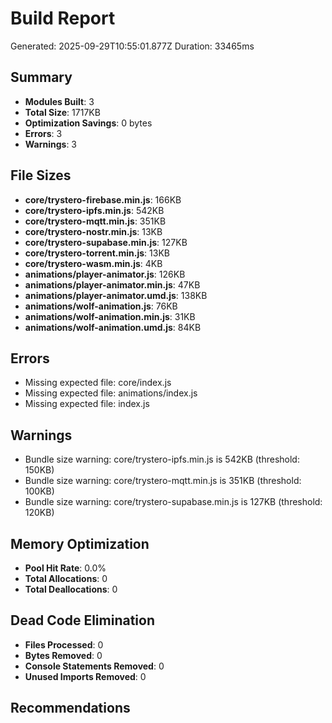 # Build Report

Generated: 2025-09-29T10:55:01.877Z
Duration: 33465ms

## Summary

- **Modules Built**: 3
- **Total Size**: 1717KB
- **Optimization Savings**: 0 bytes
- **Errors**: 3
- **Warnings**: 3

## File Sizes

- **core/trystero-firebase.min.js**: 166KB
- **core/trystero-ipfs.min.js**: 542KB
- **core/trystero-mqtt.min.js**: 351KB
- **core/trystero-nostr.min.js**: 13KB
- **core/trystero-supabase.min.js**: 127KB
- **core/trystero-torrent.min.js**: 13KB
- **core/trystero-wasm.min.js**: 4KB
- **animations/player-animator.js**: 126KB
- **animations/player-animator.min.js**: 47KB
- **animations/player-animator.umd.js**: 138KB
- **animations/wolf-animation.js**: 76KB
- **animations/wolf-animation.min.js**: 31KB
- **animations/wolf-animation.umd.js**: 84KB

## Errors

- Missing expected file: core/index.js
- Missing expected file: animations/index.js
- Missing expected file: index.js

## Warnings

- Bundle size warning: core/trystero-ipfs.min.js is 542KB (threshold: 150KB)
- Bundle size warning: core/trystero-mqtt.min.js is 351KB (threshold: 100KB)
- Bundle size warning: core/trystero-supabase.min.js is 127KB (threshold: 120KB)

## Memory Optimization

- **Pool Hit Rate**: 0.0%
- **Total Allocations**: 0
- **Total Deallocations**: 0

## Dead Code Elimination

- **Files Processed**: 0
- **Bytes Removed**: 0
- **Console Statements Removed**: 0
- **Unused Imports Removed**: 0

## Recommendations


